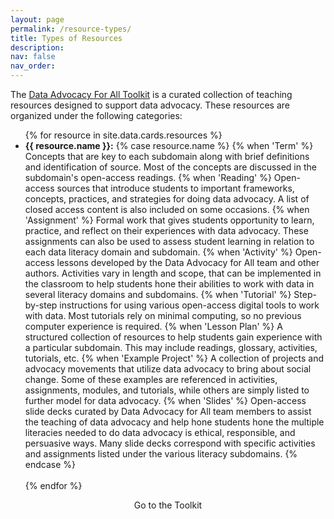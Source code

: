 ```yaml
---
layout: page
permalink: /resource-types/
title: Types of Resources
description:
nav: false
nav_order:
---
```


The [Data Advocacy For All Toolkit]({{site.baseurl}}/toolkit) is a curated collection of teaching resources designed to support data advocacy. These resources are organized under the following categories:

<ul>
  {% for resource in site.data.cards.resources %}
  <li><b><i class="{{ resource.icon }}"></i> {{ resource.name }}:</b> 
    {% case resource.name %}
    {% when 'Term' %}
    Concepts that are key to each subdomain along with brief definitions and identification of source. Most of the concepts are discussed in the subdomain's open-access readings.
    {% when 'Reading' %}
    Open-access sources that introduce students to important frameworks, concepts, practices, and strategies for doing data advocacy. A list of closed access content is also included on some occasions.
    {% when 'Assignment' %}
    Formal work that gives students opportunity to learn, practice, and reflect on their experiences with data advocacy. These assignments can also be used to assess student learning in relation to each data literacy domain and subdomain.
    {% when 'Activity' %}
    Open-access lessons developed by the Data Advocacy for All team and other authors. Activities vary in length and scope, that can be implemented in the classroom to help students hone their abilities to work with data in several literacy domains and subdomains.
    {% when 'Tutorial' %}
    Step-by-step instructions for using various open-access digital tools to work with data. Most tutorials rely on minimal computing, so no previous computer experience is required.
    {% when 'Lesson Plan' %}
    A structured collection of resources to help students gain experience with a particular subdomain. This may include readings, glossary, activities, tutorials, etc.
    {% when 'Example Project' %}
    A collection of projects and advocacy movements that utilize data advocacy to bring about social change. Some of these examples are referenced in activities, assignments, modules, and tutorials, while others are simply listed to further model for data advocacy.
    {% when 'Slides' %}
    Open-access slide decks curated by Data Advocacy for All team members to assist the teaching of data advocacy and help hone students hone the multiple literacies needed to do data advocacy is ethical, responsible, and persuasive ways. Many slide decks correspond with specific activities and assignments listed under the various literacy subdomains.
    {% endcase %}
  </li>
  <br>
  {% endfor %}
</ul>

<center>
  <sl-button variant="primary" size="large" outline href="../toolkit/"><sl-icon name="wrench-adjustable"></sl-icon> Go to the Toolkit</sl-button>
</center>
